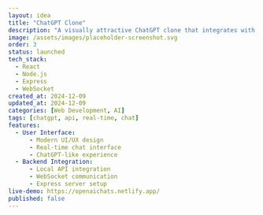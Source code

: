 ```yaml
---
layout: idea
title: "ChatGPT Clone"
description: "A visually attractive ChatGPT clone that integrates with a local API, featuring modern UI/UX design and real-time chat interface."
image: /assets/images/placeholder-screenshot.svg
order: 3
status: launched
tech_stack:
  - React
  - Node.js
  - Express
  - WebSocket
created_at: 2024-12-09
updated_at: 2024-12-09
categories: [Web Development, AI]
tags: [chatgpt, api, real-time, chat]
features:
  - User Interface:
      - Modern UI/UX design
      - Real-time chat interface
      - ChatGPT-like experience
  - Backend Integration:
      - Local API integration
      - WebSocket communication
      - Express server setup
live-demo: https://openaichats.netlify.app/
published: false
---
```

